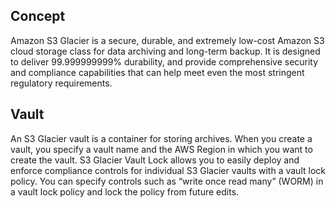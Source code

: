 ## Concept
Amazon S3 Glacier is a secure, durable, and extremely low-cost Amazon S3 cloud storage class for data archiving and long-term backup. It is designed to deliver 99.999999999% durability, and provide comprehensive security and compliance capabilities that can help meet even the most stringent regulatory requirements.

## Vault
An S3 Glacier vault is a container for storing archives. When you create a vault, you specify a vault name and the AWS Region in which you want to create the vault. S3 Glacier Vault Lock allows you to easily deploy and enforce compliance controls for individual S3 Glacier vaults with a vault lock policy. You can specify controls such as “write once read many” (WORM) in a vault lock policy and lock the policy from future edits.

